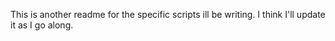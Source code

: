 This is another readme for the specific scripts ill be writing. I think I'll update it as I go along.
